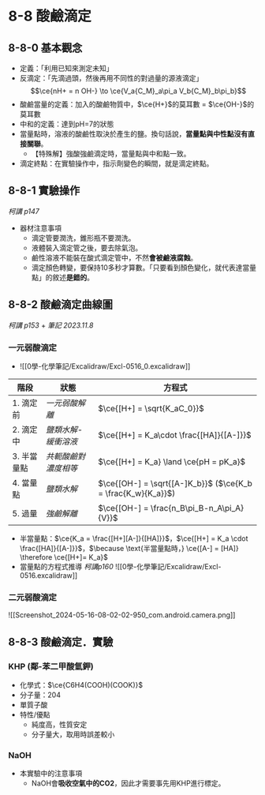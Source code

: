 # 8-8 酸鹼滴定
## 8-8-0 基本觀念
- 定義：「利用已知來測定未知」
- 反滴定：「先滴過頭，然後再用不同性的對過量的源液滴定」
$$\ce{nH+ = n OH-} \to \ce{V_a{C_M}_a\pi_a V_b{C_M}_b\pi_b}$$
- 酸鹼當量的定義：加入的酸鹼物質中，$\ce{H+}$的莫耳數 = $\ce{OH-}$的莫耳數
- 中和的定義：達到pH=7的狀態
- 當量點時，溶液的酸鹼性取決於產生的鹽。換句話說，**當量點與中性點沒有直接關聯**。
	- 【特殊解】強酸強鹼滴定時，當量點與中和點一致。
- 滴定終點：在實驗操作中，指示劑變色的瞬間，就是滴定終點。
## 8-8-1 實驗操作
*柯講 p147*
- 器材注意事項
	- 滴定管要潤洗，錐形瓶不要潤洗。
	- 液體裝入滴定管之後，要去除氣泡。
	- 鹼性溶液不能裝在酸式滴定管中，不然**會被鹼液腐蝕**。
	- 滴定顏色轉變，要保持10多秒才算數。「只要看到顏色變化，就代表達當量點」的敘述**是錯的**。
## 8-8-2 酸鹼滴定曲線圖
*柯講 p153* + *筆記 2023.11.8*
### 一元弱酸滴定
 - ![[0學-化學筆記/Excalidraw/Excl-0516_0.excalidraw]]
 
| 階段      | 狀態          | 方程式                                                           |
| ------- | ----------- | ------------------------------------------------------------- |
| 1. 滴定前  | *一元弱酸解離*    | $\ce{[H+] = \sqrt{K_aC_0}}$                                   |
| 2. 滴定中  | *鹽類水解-緩衝溶液* | $\ce{[H+] = K_a\cdot \frac{[HA]}{[A-]}}$                      |
| 3. 半當量點 | *共軛酸鹼對濃度相等* | $\ce{[H+] = K_a} \land \ce{pH = pK_a}$                        |
| 4. 當量點  | *鹽類水解*      | $\ce{[OH-] = \sqrt{[A-]K_b}}$  ($\ce{K_b = \frac{K_w}{K_a}}$) |
| 5. 過量   | *強鹼解離*      | $\ce{[OH-] = \frac{n_B\pi_B-n_A\pi_A}{V}}$                    |

- 半當量點：$\ce{K_a = \frac{[H+][A-]}{[HA]}}$，$\ce{[H+] = K_a \cdot \frac{[HA]}{[A-]}}$，$\because \text{半當量點時，} \ce{[A-] = [HA]} \therefore \ce{[H+]= K_a}$
- 當量點的方程式推導 *柯講p160* ![[0學-化學筆記/Excalidraw/Excl-0516.excalidraw]]
### 二元弱酸滴定
![[Screenshot_2024-05-16-08-02-02-950_com.android.camera.png]]

## 8-8-3 酸鹼滴定．實驗
### KHP (鄰-苯二甲酸氫鉀) 
- 化學式：$\ce{C6H4(COOH)(COOK)}$
- 分子量：204
- 單質子酸
- 特性/優點
	- 純度高，性質安定
	- 分子量大，取用時誤差較小

### NaOH
- 本實驗中的注意事項
	- NaOH會**吸收空氣中的CO2**，因此才需要事先用KHP進行標定。